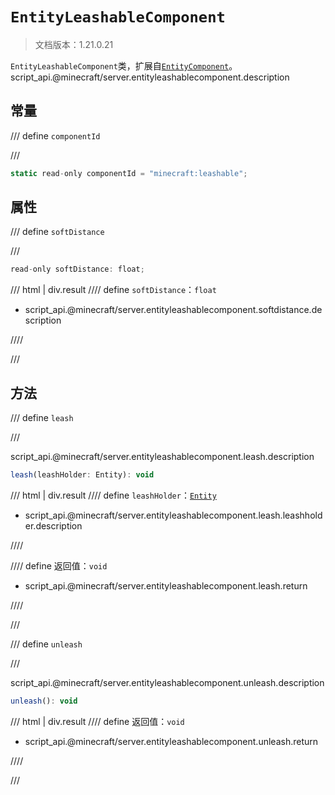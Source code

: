 # `EntityLeashableComponent`

> 文档版本：1.21.0.21

`EntityLeashableComponent`类，扩展自[`EntityComponent`](./entitycomponent.md)。script_api.@minecraft/server.entityleashablecomponent.description

## 常量

/// define
`componentId`


///

```js
static read-only componentId = "minecraft:leashable";
```


## 属性

/// define
`softDistance`


///

```js
read-only softDistance: float;
```

/// html | div.result
//// define
`softDistance`：`float`

- script_api.@minecraft/server.entityleashablecomponent.softdistance.description


////

///


## 方法

/// define
`leash`


///

script_api.@minecraft/server.entityleashablecomponent.leash.description

```js
leash(leashHolder: Entity): void
```

/// html | div.result
//// define
`leashHolder`：[`Entity`](./entity.md)

- script_api.@minecraft/server.entityleashablecomponent.leash.leashholder.description


////

//// define
返回值：`void`

- script_api.@minecraft/server.entityleashablecomponent.leash.return


////

///


/// define
`unleash`


///

script_api.@minecraft/server.entityleashablecomponent.unleash.description

```js
unleash(): void
```

/// html | div.result
//// define
返回值：`void`

- script_api.@minecraft/server.entityleashablecomponent.unleash.return


////

///

